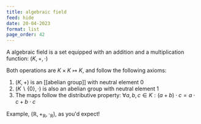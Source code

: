 ```yaml
---
title: algebraic field
feed: hide
date: 20-04-2023
format: list
page_order: 42
---
```



A algebraic field is a set equipped with an addition and a multiplication function: $(K, +, \cdot)$

Both operations are $K\times K\mapsto K$, and follow the following axioms:
1. $(K, +)$ is an [[abelian group]] with neutral element 0
2. $(K\backslash\{0\}, \cdot)$ is also an abelian group with neutral element 1
3. The maps follow the distributive property: $\forall a,b,c\in K: (a+b)\cdot c = a\cdot c+b\cdot c$

Example, $(\mathbb R, +_\mathbb R, \cdot_\mathbb R)$, as you'd expect!